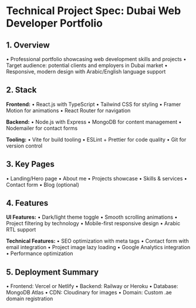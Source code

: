 # Technical Project Spec: Dubai Web Developer Portfolio

## 1. Overview
• Professional portfolio showcasing web development skills and projects
• Target audience: potential clients and employers in Dubai market
• Responsive, modern design with Arabic/English language support

## 2. Stack
**Frontend:**
• React.js with TypeScript
• Tailwind CSS for styling
• Framer Motion for animations
• React Router for navigation

**Backend:**
• Node.js with Express
• MongoDB for content management
• Nodemailer for contact forms

**Tooling:**
• Vite for build tooling
• ESLint + Prettier for code quality
• Git for version control

## 3. Key Pages
• Landing/Hero page
• About me
• Projects showcase
• Skills & services
• Contact form
• Blog (optional)

## 4. Features
**UI Features:**
• Dark/light theme toggle
• Smooth scrolling animations
• Project filtering by technology
• Mobile-first responsive design
• Arabic RTL support

**Technical Features:**
• SEO optimization with meta tags
• Contact form with email integration
• Project image lazy loading
• Google Analytics integration
• Performance optimization

## 5. Deployment Summary
• Frontend: Vercel or Netlify
• Backend: Railway or Heroku
• Database: MongoDB Atlas
• CDN: Cloudinary for images
• Domain: Custom .ae domain registration